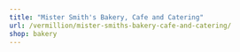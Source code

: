 ```yaml
---
title: "Mister Smith's Bakery, Cafe and Catering"
url: /vermillion/mister-smiths-bakery-cafe-and-catering/
shop: bakery
---
```


